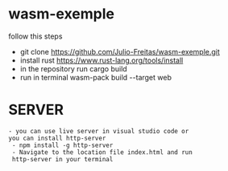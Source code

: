 # wasm-exemple
 follow this steps
  - git clone https://github.com/Julio-Freitas/wasm-exemple.git
  - install rust https://www.rust-lang.org/tools/install
  - in the repository run cargo build
  - run in terminal wasm-pack build --target web

# SERVER
    - you can use live server in visual studio code or
    you can install http-server
     - npm install -g http-server
     - Navigate to the location file index.html and run
     http-server in your terminal
